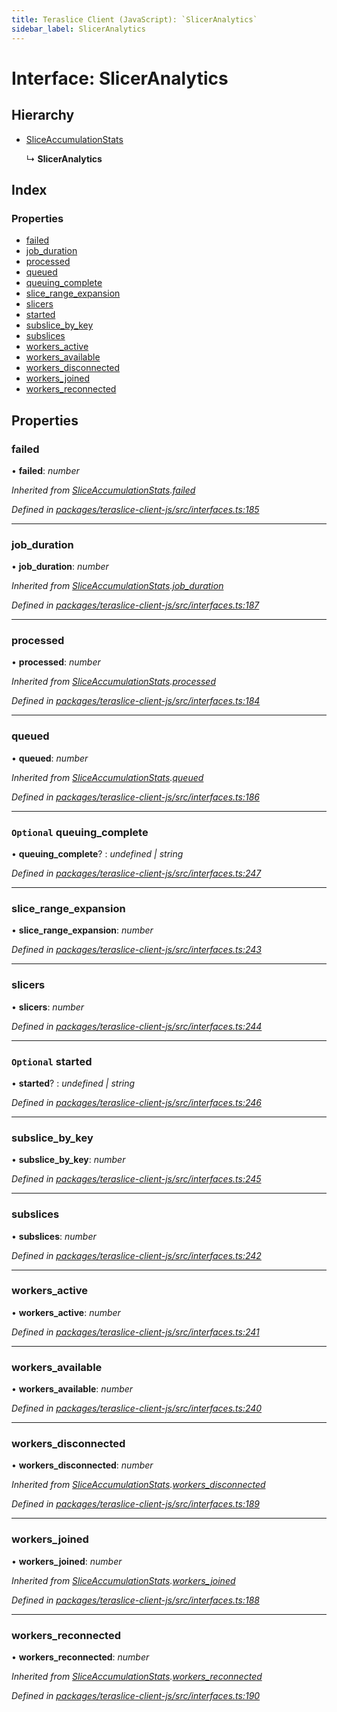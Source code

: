 ```yaml
---
title: Teraslice Client (JavaScript): `SlicerAnalytics`
sidebar_label: SlicerAnalytics
---
```


# Interface: SlicerAnalytics

## Hierarchy

* [SliceAccumulationStats](sliceaccumulationstats.md)

  ↳ **SlicerAnalytics**

## Index

### Properties

* [failed](sliceranalytics.md#failed)
* [job_duration](sliceranalytics.md#job_duration)
* [processed](sliceranalytics.md#processed)
* [queued](sliceranalytics.md#queued)
* [queuing_complete](sliceranalytics.md#optional-queuing_complete)
* [slice_range_expansion](sliceranalytics.md#slice_range_expansion)
* [slicers](sliceranalytics.md#slicers)
* [started](sliceranalytics.md#optional-started)
* [subslice_by_key](sliceranalytics.md#subslice_by_key)
* [subslices](sliceranalytics.md#subslices)
* [workers_active](sliceranalytics.md#workers_active)
* [workers_available](sliceranalytics.md#workers_available)
* [workers_disconnected](sliceranalytics.md#workers_disconnected)
* [workers_joined](sliceranalytics.md#workers_joined)
* [workers_reconnected](sliceranalytics.md#workers_reconnected)

## Properties

###  failed

• **failed**: *number*

*Inherited from [SliceAccumulationStats](sliceaccumulationstats.md).[failed](sliceaccumulationstats.md#failed)*

*Defined in [packages/teraslice-client-js/src/interfaces.ts:185](https://github.com/terascope/teraslice/blob/f95bb5556/packages/teraslice-client-js/src/interfaces.ts#L185)*

___

###  job_duration

• **job_duration**: *number*

*Inherited from [SliceAccumulationStats](sliceaccumulationstats.md).[job_duration](sliceaccumulationstats.md#job_duration)*

*Defined in [packages/teraslice-client-js/src/interfaces.ts:187](https://github.com/terascope/teraslice/blob/f95bb5556/packages/teraslice-client-js/src/interfaces.ts#L187)*

___

###  processed

• **processed**: *number*

*Inherited from [SliceAccumulationStats](sliceaccumulationstats.md).[processed](sliceaccumulationstats.md#processed)*

*Defined in [packages/teraslice-client-js/src/interfaces.ts:184](https://github.com/terascope/teraslice/blob/f95bb5556/packages/teraslice-client-js/src/interfaces.ts#L184)*

___

###  queued

• **queued**: *number*

*Inherited from [SliceAccumulationStats](sliceaccumulationstats.md).[queued](sliceaccumulationstats.md#queued)*

*Defined in [packages/teraslice-client-js/src/interfaces.ts:186](https://github.com/terascope/teraslice/blob/f95bb5556/packages/teraslice-client-js/src/interfaces.ts#L186)*

___

### `Optional` queuing_complete

• **queuing_complete**? : *undefined | string*

*Defined in [packages/teraslice-client-js/src/interfaces.ts:247](https://github.com/terascope/teraslice/blob/f95bb5556/packages/teraslice-client-js/src/interfaces.ts#L247)*

___

###  slice_range_expansion

• **slice_range_expansion**: *number*

*Defined in [packages/teraslice-client-js/src/interfaces.ts:243](https://github.com/terascope/teraslice/blob/f95bb5556/packages/teraslice-client-js/src/interfaces.ts#L243)*

___

###  slicers

• **slicers**: *number*

*Defined in [packages/teraslice-client-js/src/interfaces.ts:244](https://github.com/terascope/teraslice/blob/f95bb5556/packages/teraslice-client-js/src/interfaces.ts#L244)*

___

### `Optional` started

• **started**? : *undefined | string*

*Defined in [packages/teraslice-client-js/src/interfaces.ts:246](https://github.com/terascope/teraslice/blob/f95bb5556/packages/teraslice-client-js/src/interfaces.ts#L246)*

___

###  subslice_by_key

• **subslice_by_key**: *number*

*Defined in [packages/teraslice-client-js/src/interfaces.ts:245](https://github.com/terascope/teraslice/blob/f95bb5556/packages/teraslice-client-js/src/interfaces.ts#L245)*

___

###  subslices

• **subslices**: *number*

*Defined in [packages/teraslice-client-js/src/interfaces.ts:242](https://github.com/terascope/teraslice/blob/f95bb5556/packages/teraslice-client-js/src/interfaces.ts#L242)*

___

###  workers_active

• **workers_active**: *number*

*Defined in [packages/teraslice-client-js/src/interfaces.ts:241](https://github.com/terascope/teraslice/blob/f95bb5556/packages/teraslice-client-js/src/interfaces.ts#L241)*

___

###  workers_available

• **workers_available**: *number*

*Defined in [packages/teraslice-client-js/src/interfaces.ts:240](https://github.com/terascope/teraslice/blob/f95bb5556/packages/teraslice-client-js/src/interfaces.ts#L240)*

___

###  workers_disconnected

• **workers_disconnected**: *number*

*Inherited from [SliceAccumulationStats](sliceaccumulationstats.md).[workers_disconnected](sliceaccumulationstats.md#workers_disconnected)*

*Defined in [packages/teraslice-client-js/src/interfaces.ts:189](https://github.com/terascope/teraslice/blob/f95bb5556/packages/teraslice-client-js/src/interfaces.ts#L189)*

___

###  workers_joined

• **workers_joined**: *number*

*Inherited from [SliceAccumulationStats](sliceaccumulationstats.md).[workers_joined](sliceaccumulationstats.md#workers_joined)*

*Defined in [packages/teraslice-client-js/src/interfaces.ts:188](https://github.com/terascope/teraslice/blob/f95bb5556/packages/teraslice-client-js/src/interfaces.ts#L188)*

___

###  workers_reconnected

• **workers_reconnected**: *number*

*Inherited from [SliceAccumulationStats](sliceaccumulationstats.md).[workers_reconnected](sliceaccumulationstats.md#workers_reconnected)*

*Defined in [packages/teraslice-client-js/src/interfaces.ts:190](https://github.com/terascope/teraslice/blob/f95bb5556/packages/teraslice-client-js/src/interfaces.ts#L190)*
